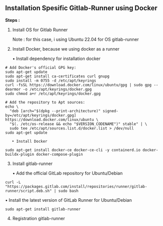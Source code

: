 ## Installation Spesific Gitlab-Runner using Docker

**Steps :**

1. Install OS for Gitlab Runner

    Note : for this case, i using Ubuntu 22.04 for OS gitlab-runner

2. Install Docker, because we using docker as a runner
   
   • Install dependency for installation docker
```
# Add Docker's official GPG key:
sudo apt-get update
sudo apt-get install ca-certificates curl gnupg
sudo install -m 0755 -d /etc/apt/keyrings
curl -fsSL https://download.docker.com/linux/ubuntu/gpg | sudo gpg --dearmor -o /etc/apt/keyrings/docker.gpg
sudo chmod a+r /etc/apt/keyrings/docker.gpg
```

```
# Add the repository to Apt sources:
echo \
  "deb [arch="$(dpkg --print-architecture)" signed-by=/etc/apt/keyrings/docker.gpg] https://download.docker.com/linux/ubuntu \
  "$(. /etc/os-release && echo "$VERSION_CODENAME")" stable" | \
  sudo tee /etc/apt/sources.list.d/docker.list > /dev/null
sudo apt-get update
```
       • Install Docker

```
sudo apt-get install docker-ce docker-ce-cli -y containerd.io docker-buildx-plugin docker-compose-plugin
```

3. Install gitlab-runner

   • Add the official GitLab repository for Ubuntu/Debian
   
```
curl -L "https://packages.gitlab.com/install/repositories/runner/gitlab-runner/script.deb.sh" | sudo bash
```

   • Install the latest version of GitLab Runner for Ubuntu/Debian
   
```
sudo apt-get install gitlab-runner
```

4. Registration gitlab-runner


